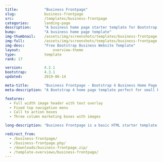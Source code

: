 ```yaml
---
title:            "Business Frontpage"
slug:             business-frontpage
src:              /templates/business-frontpage
categories:       landing-page
description:      "A business home page starter template for Bootstrap 4 featuring marketing boxes and a full width image header"
bump:             "A business home page template"
img-thumbnail:    /assets/img/screenshots/templates/business-frontpage.jpg
img-full:         /assets/img/screenshots/templates/business-frontpage.png
img-desc:         "Free Bootstrap Business Website Template"
layout:		    	  overview-theme
type:             template
rank: 17

version:          4.2.1
bootstrap:        4.3.1
updated:          2019-06-14

meta-title:       "Business Frontpage - Bootstrap 4 Business Home Page Template"
meta-description: "A Bootstrap 4 home page template perfect for small business websites. All Start Bootstrap templates are free to use and open source."

features:
  - Full width image header with text overlay
  - Fixed top navigation menu
  - Call to action boxes
  - Three column marketing boxes with images

long-description: "Business Frontpage is a basic HTML starter template for creating a Bootstrap based website for a small business or other organization."

redirect_from:
  - /business-frontpage/
  - /business-frontpage.php/
  - /downloads/business-frontpage.zip/
  - /template-overviews/business-frontpage/
---
```

